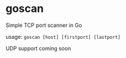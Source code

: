 # goscan
Simple TCP port scanner in Go

usage: `goscan [host] [firstport] [lastport]`

UDP support coming soon
